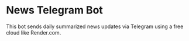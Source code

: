 # News Telegram Bot

This bot sends daily summarized news updates via Telegram using a free cloud like Render.com.
